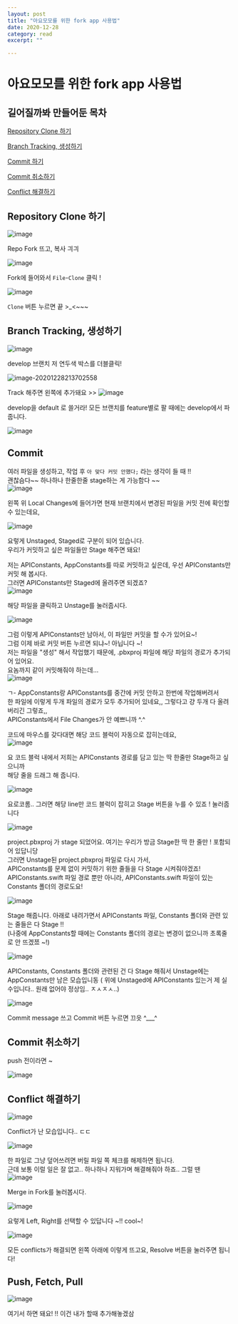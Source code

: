 ```yaml
---
layout: post
title: "아요모모를 위한 fork app 사용법" 
date: 2020-12-28
category: read 
excerpt: ""

---
```


# 아요모모를 위한 fork app 사용법

## 길어질까봐 만들어둔 목차

[Repository Clone 하기](#clone-repository-anchor)<a id="clone-repository"></a>

[Branch Tracking, 생성하기](#make-branch-anchor)<a id="make-branch"></a>

[Commit 하기](#commit-anchor)<a id="commit"></a>

[Commit 취소하기](#revert-commit-anchor)<a id="revert-commit"></a>

[Conflict 해결하기](#resolve-conflict-anchor)<a id="resolve-conflict"></a>

## Repository Clone 하기[](#clone-repository)<a id="clone-repository-anchor"></a>

![image](https://user-images.githubusercontent.com/28949235/103214215-32e65080-4953-11eb-99c3-950694555307.png) 

Repo Fork 뜨고, 복사 긔긔

![image](https://user-images.githubusercontent.com/28949235/103214063-d5ea9a80-4952-11eb-91b9-9d4b7c3728d9.png)

Fork에 들어와서 `File`-`Clone` 클릭 !  

![image](https://user-images.githubusercontent.com/28949235/103214272-57422d00-4953-11eb-9793-2b8009f0ffab.png)

`Clone` 버튼 누르면 끝 >_<~~~

## Branch Tracking, 생성하기[](#make-branch)<a id="make-branch-anchor"></a>

![image](https://user-images.githubusercontent.com/28949235/103215644-4e535a80-4957-11eb-9c42-3c8c25f9ed7a.png)

develop 브랜치 저 연두색 박스를 더블클릭!

![image-20201228213702558](https://user-images.githubusercontent.com/28949235/103214929-29f67e80-4955-11eb-8755-7d759bbddda4.png)

Track 해주면 왼쪽에 추가돼요 >> ![image](https://user-images.githubusercontent.com/28949235/103214882-09c6bf80-4955-11eb-9505-32b7fc052e38.png)

develop을 default 로 쓸거라! 모든 브랜치를 feature별로 팔 때에는 develop에서 파줍니다.

![image](https://user-images.githubusercontent.com/28949235/103214845-f61b5900-4954-11eb-9628-a045a49ff363.png)

## Commit[](#commit)<a id="commit-anchor"></a>

여러 파일을 생성하고, 작업 후 `아 맞다 커밋 안했다;` 라는 생각이 들 때 !!  
괜찮슴다~~ 하나하나 한줄한줄 stage하는 게 가능함다 ~~  
![image](https://user-images.githubusercontent.com/28949235/103210276-928b2e80-4948-11eb-97c8-26e601093f5c.png)

왼쪽 위 Local Changes에 들어가면 현재 브랜치에서 변경된 파일을 커밋 전에 확인할 수 있는데요,

![image](https://user-images.githubusercontent.com/28949235/103210319-ac2c7600-4948-11eb-8550-3772abd73b0b.png)

요렇게 Unstaged, Staged로 구분이 되어 있습니다.  
우리가 커밋하고 싶은 파일들만 Stage 해주면 돼요!

저는 APIConstants, AppConstants를 따로 커밋하고 싶은데, 우선 APIConstants만 커밋 해 봅시다.  
그러면 APIConstants만 Staged에 올려주면 되겠죠?  
![image](https://user-images.githubusercontent.com/28949235/103210462-0d544980-4949-11eb-893d-6d3acff33314.png)

해당 파일을 클릭하고 Unstage를 눌러줍시다.

![image](https://user-images.githubusercontent.com/28949235/103210500-252bcd80-4949-11eb-8a29-d5a05087e575.png)

그럼 이렇게 APIConstants만 남아서, 이 파일만 커밋을 할 수가 있어요~!  
그럼 이제 바로 커밋 버튼 누르면 되냐~! 아닙니다 ~!  
저는 파일을 "생성" 해서 작업했기 때문에, .pbxproj 파일에 해당 파일의 경로가 추가되어 있어요.  
요놈까지 같이 커밋해줘야 하는데...  
![image](https://user-images.githubusercontent.com/28949235/103210495-2230dd00-4949-11eb-82e4-98066fa2b239.png)

ㄱ- AppConstants랑 APIConstants를 중간에 커밋 안하고 한번에 작업해버려서  
한 파일에 이렇게 두개 파일의 경로가 모두 추가되어 있네요,, 그렇다고 걍 두개 다 올려버리긴 그렇죠,,  
APIConstants에서 File Changes가 안 예쁘니까 ^.^ 

코드에 마우스를 갖다대면 해당 코드 블럭이 자동으로 잡히는데요,  
![image](https://user-images.githubusercontent.com/28949235/103210625-85bb0a80-4949-11eb-85c0-afcf0e518a40.png)

요 코드 블럭 내에서 저희는 APIConstants 경로를 담고 있는 딱 한줄만 Stage하고 싶으니까  
해당 줄을 드래그 해 줍니다.

![image](https://user-images.githubusercontent.com/28949235/103210611-7d62cf80-4949-11eb-80e2-4d130978a7f5.png)

요로코롬.. 그러면 해당 line만 코드 블럭이 잡히고 Stage 버튼을 누를 수 있죠 ! 눌러줍니다

![image](https://user-images.githubusercontent.com/28949235/103210661-adaa6e00-4949-11eb-8c58-46d305e55a54.png)

project.pbxproj 가 stage 되었어요. 여기는 우리가 방금 Stage한 딱 한 줄만 ! 포함되어 있답니당  
그러면 Unstage된 project.pbxproj 파일로 다시 가서,  
APIConstants를 문제 없이 커밋하기 위한 줄들을 다 Stage 시켜줘야겠죠!  
APIConstants.swift 파일 경로 뿐만 아니라, APIConstants.swift 파일이 있는 Constants 폴더의 경로도요!

![image](https://user-images.githubusercontent.com/28949235/103210771-fd893500-4949-11eb-8eb2-e69f73159131.png)

Stage 해줍니다. 아래로 내려가면서 APIConstants 파일, Constants 폴더와 관련 있는 줄들은 다 Stage !!  
(나중에 AppConstants할 때에는 Constants 폴더의 경로는 변경이 없으니까 초록줄로 안 뜨겠쬬 ~!)

![image](https://user-images.githubusercontent.com/28949235/103210835-26a9c580-494a-11eb-846b-f0495a71e689.png)

APIConstants, Constants 폴더와 관련된 건 다 Stage 해줘서 Unstage에는 AppConstants만 남은 모습입니동
( 위에 Unstaged에 APIConstants 있는거 제 실수입니다.. 원래 없어야 정상임.. ㅈㅅㅈㅅ..)

![image](https://user-images.githubusercontent.com/28949235/103210942-58bb2780-494a-11eb-937f-a4e9e04369e4.png)

Commit message 쓰고 Commit 버튼 누르면 끄읏 ^___^



## Commit 취소하기 [](#revert-commit)<a id="revert-commit-anchor"></a>

push 전이라면 ~

![image](https://user-images.githubusercontent.com/28949235/103211144-b9e2fb00-494a-11eb-9eb6-094d95beb235.png)



## Conflict 해결하기  [](#resolve-conflict)<a id="resolve-conflict-anchor"></a>

![image](https://user-images.githubusercontent.com/28949235/103211272-16461a80-494b-11eb-96b3-d7f74a279c0c.png)

Conflict가 난 모습입니다.. ㄷㄷ

![image](https://user-images.githubusercontent.com/28949235/103211306-2c53db00-494b-11eb-84ad-a83bf2e61ca6.png)

한 파일로 그냥 덮어쓰려면 버릴 파일 쪽 체크를 해제하면 됩니다.  
근데 보통 이럴 일은 잘 없고.. 하나하나 지워가며 해결해줘야 하죠.. 그럴 땐  
![image](https://user-images.githubusercontent.com/28949235/103211369-5c02e300-494b-11eb-97f7-a7a44cb22365.png)

Merge in Fork를 눌러봅시다.

![image](https://user-images.githubusercontent.com/28949235/103211408-763cc100-494b-11eb-8082-a2d8bbd68d8d.png)

요렇게 Left, Right를 선택할 수 있답니다 ~!! cool~!

![image](https://user-images.githubusercontent.com/28949235/103211455-99677080-494b-11eb-8bcb-4d3d1886979b.png)

모든 conflicts가 해결되면 왼쪽 아래에 이렇게 뜨고요, Resolve 버튼을 눌러주면 됩니다!

## Push, Fetch, Pull

![image](https://user-images.githubusercontent.com/28949235/103214960-47c3e380-4955-11eb-9a89-696ca255263e.png)

여기서 하면 돼요! !! 이건 내가 할때 추가해놓겠삼 